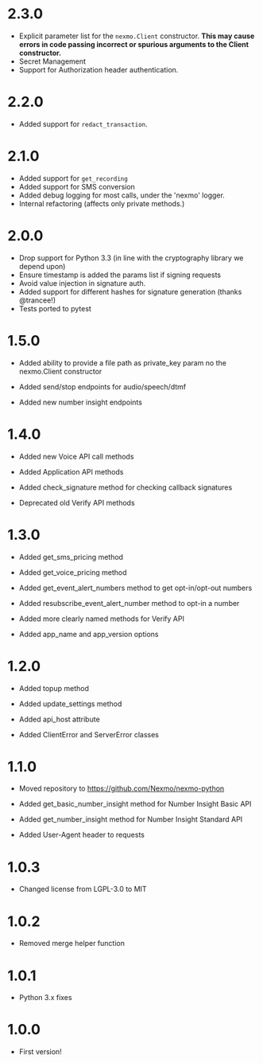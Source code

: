 # 2.3.0
* Explicit parameter list for the `nexmo.Client` constructor. **This may cause errors in code passing incorrect or spurious arguments to the Client constructor.**
* Secret Management
* Support for Authorization header authentication.

# 2.2.0
* Added support for `redact_transaction`.

# 2.1.0
* Added support for `get_recording`
* Added support for SMS conversion
* Added debug logging for most calls, under the 'nexmo' logger.
* Internal refactoring (affects only private methods.)

# 2.0.0
* Drop support for Python 3.3 (in line with the cryptography library we depend upon)
* Ensure timestamp is added the params list if signing requests
* Avoid value injection in signature auth.
* Added support for different hashes for signature generation (thanks @trancee!)
* Tests ported to pytest

# 1.5.0

* Added ability to provide a file path as private_key param no the nexmo.Client constructor

* Added send/stop endpoints for audio/speech/dtmf

* Added new number insight endpoints

# 1.4.0

* Added new Voice API call methods

* Added Application API methods

* Added check_signature method for checking callback signatures

* Deprecated old Verify API methods

# 1.3.0

* Added get_sms_pricing method

* Added get_voice_pricing method

* Added get_event_alert_numbers method to get opt-in/opt-out numbers

* Added resubscribe_event_alert_number method to opt-in a number

* Added more clearly named methods for Verify API

* Added app_name and app_version options

# 1.2.0

* Added topup method

* Added update_settings method

* Added api_host attribute

* Added ClientError and ServerError classes

# 1.1.0

* Moved repository to https://github.com/Nexmo/nexmo-python

* Added get_basic_number_insight method for Number Insight Basic API

* Added get_number_insight method for Number Insight Standard API

* Added User-Agent header to requests

# 1.0.3

* Changed license from LGPL-3.0 to MIT

# 1.0.2

* Removed merge helper function

# 1.0.1

* Python 3.x fixes

# 1.0.0

* First version!

